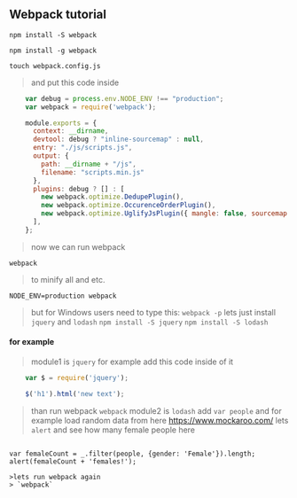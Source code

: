 ## Webpack tutorial

`npm install -S webpack`

`npm install -g webpack`

`touch webpack.config.js`
>and put this code inside
```js
    var debug = process.env.NODE_ENV !== "production";
    var webpack = require('webpack');

    module.exports = {
      context: __dirname,
      devtool: debug ? "inline-sourcemap" : null,
      entry: "./js/scripts.js",
      output: {
        path: __dirname + "/js",
        filename: "scripts.min.js"
      },
      plugins: debug ? [] : [
        new webpack.optimize.DedupePlugin(),
        new webpack.optimize.OccurenceOrderPlugin(),
        new webpack.optimize.UglifyJsPlugin({ mangle: false, sourcemap: false }),
      ],
    };
```
>now we can run webpack

`webpack`

>to minify all and etc.

`NODE_ENV=production webpack`
>but for Windows users need to type this:
`webpack -p`
>lets just install `jquery` and `lodash`
>`npm install -S jquery`
>`npm install -S lodash`

#### for example
>module1 is `jquery`
>for example add this code inside of it
```js
    var $ = require('jquery');

    $('h1').html('new text');
```
>than run webpack
`webpack`
>module2 is `lodash`
>add `var people` and
>for example load random data from here <https://www.mockaroo.com/>
>lets `alert` and see how many female people here

>```js
    var femaleCount = _.filter(people, {gender: 'Female'}).length;
    alert(femaleCount + 'females!');
```
>lets run webpack again
> `webpack`